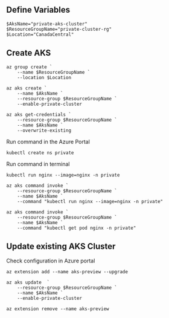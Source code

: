 ## Define Variables 
```
$AksName="private-aks-cluster"
$ResourceGroupName="private-cluster-rg"
$Location="CanadaCentral"
```

## Create AKS
```
az group create `
    --name $ResourceGroupName `
    --location $Location

az aks create `
    --name $AksName `
    --resource-group $ResourceGroupName `
    --enable-private-cluster

az aks get-credentials `
    --resource-group $ResourceGroupName `
    --name $AksName `
    --overwrite-existing

```
Run command in the Azure Portal

```
kubectl create ns private
```

Run command in terminal

```
kubectl run nginx --image=nginx -n private

az aks command invoke `
    --resource-group $ResourceGroupName `
    --name $AksName `
    --command "kubectl run nginx --image=nginx -n private"

az aks command invoke `
    --resource-group $ResourceGroupName `
    --name $AksName `
    --command "kubectl get pod nginx -n private"
```

## Update existing AKS Cluster

Check configuration in Azure portal

```
az extension add --name aks-preview --upgrade

az aks update  `
    --resource-group $ResourceGroupName `
    --name $AksName `
    --enable-private-cluster

az extension remove --name aks-preview
```